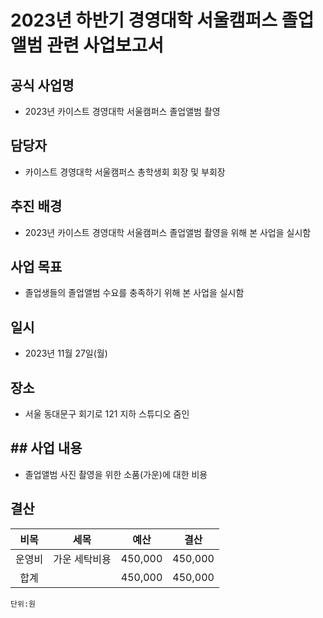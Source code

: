 2023년 하반기 경영대학 서울캠퍼스 졸업앨범 관련 사업보고서
===


## 공식 사업명
- 2023년 카이스트 경영대학 서울캠퍼스 졸업앨범 촬영

## 담당자
- 카이스트 경영대학 서울캠퍼스 총학생회 회장 및 부회장

## 추진 배경
- 2023년 카이스트 경영대학 서울캠퍼스 졸업앨범 촬영을 위해 본 사업을 실시함

## 사업 목표
- 졸업생들의 졸업앨범 수요를 충족하기 위해 본 사업을 실시함
  
## 일시
- 2023년 11월 27일(월)

## 장소
- 서울 동대문구 회기로 121 지하 스튜디오 줌인

## ## 사업 내용
- 졸업앨범 사진 촬영을 위한 소품(가운)에 대한 비용

## 결산

|  **비목** |   **세목**   | **예산** |	**결산**	|
|:----------:|:------------:|:--------:|:--------:|
|	운영비	|	가운 세탁비용 |	450,000	|	450,000	|
|	합계		|			|	450,000	|	450,000	|

	단위:원

